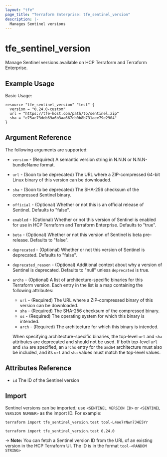 ```yaml
---
layout: "tfe"
page_title: "Terraform Enterprise: tfe_sentinel_version"
description: |-
  Manages Sentinel versions
---
```


# tfe_sentinel_version

Manage Sentinel versions available on HCP Terraform and Terraform Enterprise.

## Example Usage

Basic Usage:

```hcl
resource "tfe_sentinel_version" "test" {
  version = "0.24.0-custom"
  url = "https://tfe-host.com/path/to/sentinel.zip"
  sha = "e75ac73deb69a6b3aa667cb0b8b731aee79e2904"
}
```

## Argument Reference

The following arguments are supported:

* `version` - (Required) A semantic version string in N.N.N or N.N.N-bundleName format.
* `url` - (Soon to be deprecated) The URL where a ZIP-compressed 64-bit Linux binary of this version can be downloaded.
* `sha` - (Soon to be deprecated) The SHA-256 checksum of the compressed Sentinel binary.
* `official` - (Optional) Whether or not this is an official release of Sentinel. Defaults to "false".
* `enabled` - (Optional) Whether or not this version of Sentinel is enabled for use in HCP Terraform and Terraform Enterprise. Defaults to "true".
* `beta` - (Optional) Whether or not this version of Sentinel is beta pre-release. Defaults to "false".
* `deprecated` - (Optional) Whether or not this version of Sentinel is deprecated. Defaults to "false".
* `deprecated_reason` - (Optional) Additional context about why a version of Sentinel is deprecated. Defaults to "null" unless `deprecated` is true.
* `archs` - (Optional) A list of architecture-specific binaries for this Terraform version. Each entry in the list is a map containing the following attributes:
    * `url` - (Required) The URL where a ZIP-compressed binary of this version can be downloaded.
    * `sha` - (Required) The SHA-256 checksum of the compressed binary.
    * `os` - (Required) The operating system for which this binary is intended.
    * `arch` - (Required) The architecture for which this binary is intended.

    When specifying architecture-specific binaries, the top-level `url` and `sha` attributes are deprecated and should not be used. If both top-level `url` and `sha` are specified, an `archs` entry for the `amd64` architecture must also be included, and its `url` and `sha` values must match the top-level values.

## Attributes Reference

* `id` The ID of the Sentinel version

## Import

Sentinel versions can be imported; use `<SENTINEL VERSION ID>` or `<SENTINEL VERSION NUMBER>` as the import ID. For example:

```shell
terraform import tfe_sentinel_version.test tool-L4oe7rNwn7J4E5Yr
```

```shell
terraform import tfe_sentinel_version.test 0.24.0
```

-> **Note:** You can fetch a Sentinel version ID from the URL of an existing version in the HCP Terraform UI. The ID is in the format `tool-<RANDOM STRING>`
